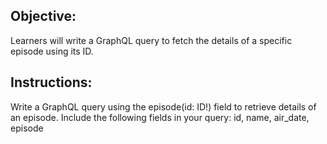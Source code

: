 ## Objective:
 Learners will write a GraphQL query to fetch the details of a specific episode using its ID.

## Instructions:

Write a GraphQL query using the episode(id: ID!) field to retrieve details of an episode.
Include the following fields in your query: id, name, air_date, episode
